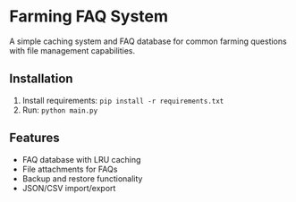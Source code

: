 # Farming FAQ System

A simple caching system and FAQ database for common farming questions with file management capabilities.

## Installation
1. Install requirements: `pip install -r requirements.txt`
2. Run: `python main.py`

## Features
- FAQ database with LRU caching
- File attachments for FAQs
- Backup and restore functionality
- JSON/CSV import/export

